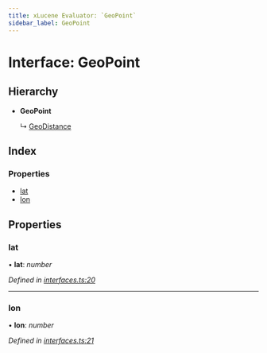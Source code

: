 ```yaml
---
title: xLucene Evaluator: `GeoPoint`
sidebar_label: GeoPoint
---
```


# Interface: GeoPoint

## Hierarchy

* **GeoPoint**

  ↳ [GeoDistance](geodistance.md)

## Index

### Properties

* [lat](geopoint.md#lat)
* [lon](geopoint.md#lon)

## Properties

###  lat

• **lat**: *number*

*Defined in [interfaces.ts:20](https://github.com/terascope/teraslice/blob/d8feecc03/packages/xlucene-evaluator/src/interfaces.ts#L20)*

___

###  lon

• **lon**: *number*

*Defined in [interfaces.ts:21](https://github.com/terascope/teraslice/blob/d8feecc03/packages/xlucene-evaluator/src/interfaces.ts#L21)*
